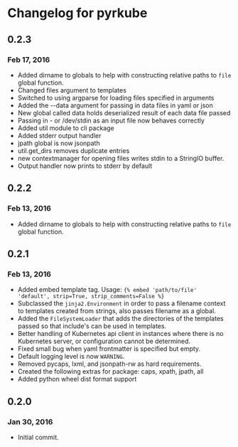 # Changelog for pyrkube

## 0.2.3
### Feb 17, 2016
* Added dirname to globals to help with constructing relative paths to `file` global function.
* Changed files argument to templates
* Switched to using argparse for loading files specified in arguments
* Added the --data argument for passing in data files in yaml or json
* New global called data holds deserialized result of each data file passed
* Passing in - or /dev/stdin as an input file now behaves correctly
* Added util module to cli package
* Added stderr output handler
* jpath global is now jsonpath
* util.get_dirs removes duplicate entries
* new contextmanager for opening files writes stdin to a StringIO buffer.
* Output handler now prints to stderr by default


## 0.2.2
### Feb 13, 2016
* Added dirname to globals to help with constructing relative paths to `file` global function.


## 0.2.1
### Feb 13, 2016
* Added embed template tag. Usage: `{% embed 'path/to/file' 'default', strip=True, strip_comments=False %}`
* Subclassed the `jinja2.Environment` in order to pass a filename context to templates created from strings, also passes filename as a global.
* Added the `FileSystemLoader` that adds the directories of the templates passed so that include's can be used in templates.
* Better handling of Kubernetes api client in instances where there is no Kubernetes server, or configuration cannot be determined.
* Fixed small bug when yaml frontmatter is specified but empty.
* Default logging level is now `WARNING`.
* Removed pycaps, lxml, and jsonpath-rw as hard requirements.
* Created the following extras for package: caps, xpath, jpath, all
* Added python wheel dist format support


## 0.2.0
### Jan 30, 2016
* Initial commit.
